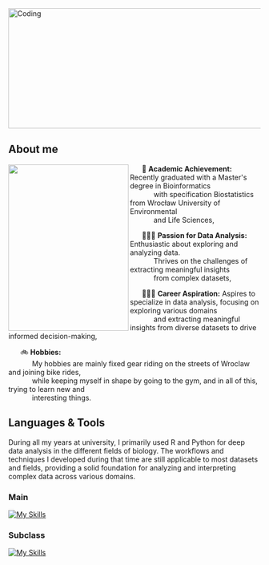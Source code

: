 <img src="https://github.com/user-attachments/assets/50d2a239-b047-480a-a826-abdd6df92801" alt="Coding" align="center" width="1080" height="240">

## About me
<img align="left" width="240" height="332.5" src="https://github.com/user-attachments/assets/f3323c03-0f0a-4f5e-aafd-c4cd34d1872b">

&nbsp;&nbsp;&nbsp;&nbsp;&nbsp;  📖 **Academic Achievement:** Recently graduated with a Master's degree in Bioinformatics    
&nbsp;&nbsp;&nbsp;&nbsp;&nbsp;&nbsp;&nbsp;&nbsp;&nbsp;&nbsp;&nbsp; with specification Biostatistics from Wrocław University of Environmental  
&nbsp;&nbsp;&nbsp;&nbsp;&nbsp;&nbsp;&nbsp;&nbsp;&nbsp;&nbsp;&nbsp; and Life Sciences,

&nbsp;&nbsp;&nbsp;&nbsp;&nbsp;  👨🏼‍💻 **Passion for Data Analysis:** Enthusiastic about exploring and analyzing data.  
&nbsp;&nbsp;&nbsp;&nbsp;&nbsp;&nbsp;&nbsp;&nbsp;&nbsp;&nbsp;&nbsp; Thrives on the challenges of extracting meaningful insights  
&nbsp;&nbsp;&nbsp;&nbsp;&nbsp;&nbsp;&nbsp;&nbsp;&nbsp;&nbsp;&nbsp; from complex datasets,

&nbsp;&nbsp;&nbsp;&nbsp;&nbsp;  🏋🏼‍♂️ **Career Aspiration:** Aspires to specialize in data analysis, focusing on exploring various domains  
&nbsp;&nbsp;&nbsp;&nbsp;&nbsp;&nbsp;&nbsp;&nbsp;&nbsp;&nbsp;&nbsp; and extracting meaningful insights from diverse datasets to drive informed decision-making,

&nbsp;&nbsp;&nbsp;&nbsp;&nbsp;  🚲 **Hobbies:**  
&nbsp;&nbsp;&nbsp;&nbsp;&nbsp;&nbsp;&nbsp;&nbsp;&nbsp;&nbsp;&nbsp; My hobbies are mainly fixed gear riding on the streets of Wroclaw and joining bike rides,  
&nbsp;&nbsp;&nbsp;&nbsp;&nbsp;&nbsp;&nbsp;&nbsp;&nbsp;&nbsp;&nbsp; while keeping myself in shape by going to the gym, and in all of this, trying to learn new and  
&nbsp;&nbsp;&nbsp;&nbsp;&nbsp;&nbsp;&nbsp;&nbsp;&nbsp;&nbsp;&nbsp; interesting things.

## Languages & Tools

During all my years at university, I primarily used R and Python for deep data analysis in the different fields of biology. The workflows and techniques I developed during that time are still applicable to most datasets and fields, providing a solid foundation for analyzing and interpreting complex data across various domains.

### Main 
[![My Skills](https://skillicons.dev/icons?i=py,r,visualstudio,mysql,powerbi)](https://skillicons.dev)

### Subclass
[![My Skills](https://skillicons.dev/icons?i=tensorflow,vim,bash,anaconda,latex)](https://skillicons.dev)
